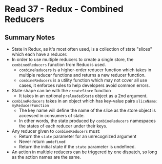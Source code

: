 # Read 37 - Redux - Combined Reducers

## Summary Notes

* State in Redux, as it's most often used, is a collection of state "slices" which each have a reducer.
* In order to use multiple reducers to create a single store, the `combinedReducers` function from Redux is used.
  * `combineReducers` is a higher-order reducer function which takes in multiple reducer functions and returns a new reducer function.
  * `combineReducers` is a utility function which may not cover all use cases, it enforces rules to help developers avoid common errors.
* State shape can be with the `createStore` function
  * It takes in an optional `preloadedState` object as a 2nd argument.
* `combineReducers` takes in an object which has key-value pairs `sliceName: myReducerFunction`
  * The key name will define the name of the slice as the store object is accessed in consumers of state.
  * In other words, the state produced by `combineReducers` namespaces the states of each reducer under their keys.
* Any reducer given to `combineReducers` must:
  * Return the `state` parameter for an unrecognized argument
  * Never return `undefined`
  * Return the initial state if the `state` parameter is undefined.
* An action in multiple reducers can be triggered by one dispatch, so long as the action names are the same.
